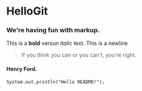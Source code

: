 # HelloGit
### We're having fun with markup.

This is a **bold** versun _italic_ text.
This is a newline 

> If you think you can or you can't, you're right. 
#### Henry Ford.

```
System.out.println("Hello README!");
```

